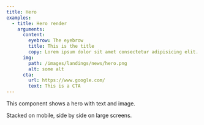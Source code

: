 ```yaml
---
title: Hero
examples:
  - title: Hero render
    arguments:
      content:
        eyebrow: The eyebrow
        title: This is the title
        copy: Lorem ipsum dolor sit amet consectetur adipisicing elit. Quis distinctio quasi expedita rerum, ratione voluptatem tempore eos harum debitis nesciunt aliquid sint consequuntur, nemo officia fugiat velit tenetur hic corrupti.
      img:
        path: /images/landings/news/hero.png
        alt: some alt
      cta:
        url: https://www.google.com/
        text: This is a CTA
---
```


This component shows a hero with text and image.

Stacked on mobile, side by side on large screens.
